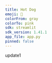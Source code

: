 ```yaml
---
title: Hot Dog
emoji: 🐨
colorFrom: gray
colorTo: pink
sdk: streamlit
sdk_version: 1.41.1
app_file: app.py
pinned: false
---
```


update1
